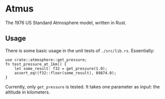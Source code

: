 # Atmus
The 1976 US Standard Atmosphere model, written in Rust.

## Usage
There is some basic usage in the unit tests of `./src/lib.rs`. Essentially:  
```
use crate::atmosphere::get_pressure;
fn test_pressure_at_1km() {
	let some_result: f32 = get_pressure(1.0);
	assert_eq!(f32::floor(some_result), 89874.0);
}
```
Currently, only `get_pressure` is tested. It takes one parameter as input: the 
altitude in kilometers.

